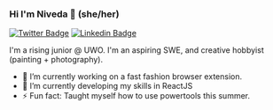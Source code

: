 ### Hi I'm Niveda 👋  (she/her)

[![Twitter Badge](https://img.shields.io/badge/-@NivedaBala-1ca0f1?style=flat-square&labelColor=1ca0f1&logo=twitter&logoColor=white&link=https://twitter.com/jonathangin52)](https://twitter.com/nivedabala) [![Linkedin Badge](https://img.shields.io/badge/-nivedab-blue?style=flat-square&logo=Linkedin&logoColor=white&link=https://www.linkedin.com/in/nivedab/)](https://www.linkedin.com/in/nivedab/)

I'm a rising junior @ UWO. I'm an aspiring SWE, and creative hobbyist (painting + photography).

- 🔭 I’m currently working on a fast fashion browser extension.
- 🌱 I’m currently developing my skills in ReactJS
- ⚡ Fun fact: Taught myself how to use powertools this summer. 
